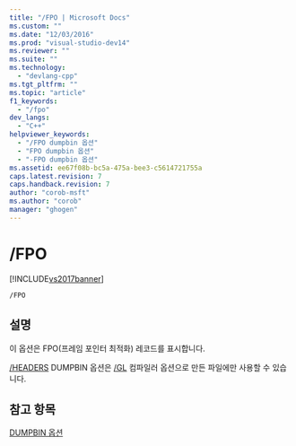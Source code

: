 ```yaml
---
title: "/FPO | Microsoft Docs"
ms.custom: ""
ms.date: "12/03/2016"
ms.prod: "visual-studio-dev14"
ms.reviewer: ""
ms.suite: ""
ms.technology: 
  - "devlang-cpp"
ms.tgt_pltfrm: ""
ms.topic: "article"
f1_keywords: 
  - "/fpo"
dev_langs: 
  - "C++"
helpviewer_keywords: 
  - "/FPO dumpbin 옵션"
  - "FPO dumpbin 옵션"
  - "-FPO dumpbin 옵션"
ms.assetid: ee67f08b-bc5a-475a-bee3-c5614721755a
caps.latest.revision: 7
caps.handback.revision: 7
author: "corob-msft"
ms.author: "corob"
manager: "ghogen"
---
```

# /FPO
[!INCLUDE[vs2017banner](../../assembler/inline/includes/vs2017banner.md)]

```  
/FPO  
```  
  
## 설명  
 이 옵션은 FPO\(프레임 포인터 최적화\) 레코드를 표시합니다.  
  
 [\/HEADERS](../../build/reference/headers.md) DUMPBIN 옵션은 [\/GL](../../build/reference/gl-whole-program-optimization.md) 컴파일러 옵션으로 만든 파일에만 사용할 수 있습니다.  
  
## 참고 항목  
 [DUMPBIN 옵션](../../build/reference/dumpbin-options.md)